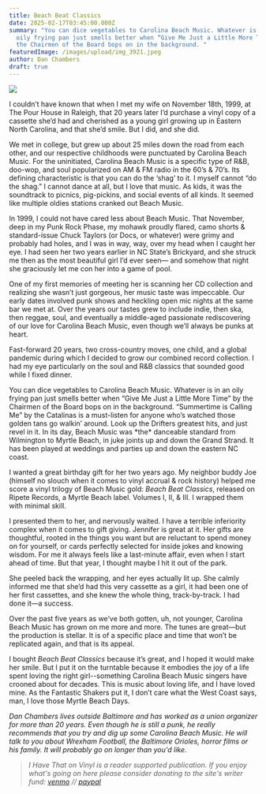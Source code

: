 ```yaml
---
title: Beach Beat Classics
date: 2025-02-17T03:45:00.000Z
summary: "You can dice vegetables to Carolina Beach Music. Whatever is in an
  oily frying pan just smells better when “Give Me Just a Little More Time” by
  the Chairmen of the Board bops on in the background. "
featuredImage: /images/upload/img_3921.jpeg
author: Dan Chambers
draft: true
---
```

![](/images/upload/img_3921.jpeg)

I couldn’t have known that when I met my wife on November 18th, 1999, at The Pour House in Raleigh, that 20 years later I’d purchase a vinyl copy of a cassette she’d had and cherished as a young girl growing up in Eastern North Carolina, and that she’d smile. But I did, and she did.

We met in college, but grew up about 25 miles down the road from each other, and our respective childhoods were punctuated by Carolina Beach Music. For the uninitiated, Carolina Beach Music is a specific type of R&B, doo-wop, and soul popularized on AM & FM radio in the 60’s & 70’s. Its defining characteristic is that you can do the ‘shag’ to it. I myself cannot “do the shag.” I cannot dance at all, but I love that music. As kids, it was the soundtrack to picnics, pig-pickins, and social events of all kinds. It seemed like multiple oldies stations cranked out Beach Music.

In 1999, I could not have cared less about Beach Music. That November, deep in my Punk Rock Phase, my mohawk proudly flared, camo shorts & standard-issue Chuck Taylors (or Docs, or whatever) were grimy and probably had holes, and I was in way, way, over my head when I caught her eye. I had seen her two years earlier in NC State’s Brickyard, and she struck me then as the most beautiful girl I’d ever seen— and somehow that night she graciously let me con her into a game of pool.

One of my first memories of meeting her is scanning her CD collection and realizing she wasn’t just gorgeous, her music taste was impeccable. Our early dates involved punk shows and heckling open mic nights at the same bar we met at. Over the years our tastes grew to include indie, then ska, then reggae, soul, and eventually a middle-aged passionate rediscovering of our love for Carolina Beach Music, even though we’ll always be punks at heart.

Fast-forward 20 years, two cross-country moves, one child, and a global pandemic during which I decided to grow our combined record collection. I had my eye particularly on the soul and R&B classics that sounded good while I fixed dinner.

You can dice vegetables to Carolina Beach Music. Whatever is in an oily frying pan just smells better when “Give Me Just a Little More Time” by the Chairmen of the Board bops on in the background. “Summertime is Calling Me” by the Catalinas is a must-listen for anyone who’s watched those golden tans go walkin’ around. Look up the Drifters greatest hits, and just revel in it. In its day, Beach Music was \*the\* danceable standard from Wilmington to Myrtle Beach, in juke joints up and down the Grand Strand. It has been played at weddings and parties up and down the eastern NC coast.

I wanted a great birthday gift for her two years ago. My neighbor buddy Joe (himself no slouch when it comes to vinyl accrual & rock history) helped me score a vinyl trilogy of Beach Music gold: *Beach Beat Classics*, released on Ripete Records, a Myrtle Beach label. Volumes I, II, & III. I wrapped them with minimal skill.

I presented them to her, and nervously waited. I have a terrible inferiority complex when it comes to gift giving. Jennifer is great at it. Her gifts are thoughtful, rooted in the things you want but are reluctant to spend money on for yourself, or cards perfectly selected for inside jokes and knowing wisdom. For me it always feels like a last-minute affair, even when I start ahead of time. But that year, I thought maybe I hit it out of the park.

She peeled back the wrapping, and her eyes actually lit up. She calmly informed me that she’d had this very cassette as a girl, it had been one of her first cassettes, and she knew the whole thing, track-by-track. I had done it—a success.

Over the past five years as we’ve both gotten, uh, not younger, Carolina Beach Music has grown on me more and more. The tunes are great—but the production is stellar. It is of a specific place and time that won’t be replicated again, and that is its appeal.

I bought *Beach Beat Classics* because it’s great, and I hoped it would make her smile. But I put it on the turntable because it embodies the joy of a life spent loving the right girl--something Carolina Beach Music singers have crooned about for decades. This is music about loving life, and I have loved mine. As the Fantastic Shakers put it, I don’t care what the West Coast says, man, I love those Myrtle Beach Days.

*Dan Chambers lives outside Baltimore and has worked as a union organizer for more than 20 years. Even though he is still a punk, he really recommends that you try and dig up some Carolina Beach Music. He will talk to you about Wrexham Football, the Baltimore Orioles, horror films or his family. It will probably go on longer than you'd like.*

> *I Have That on Vinyl is a reader supported publication. If you enjoy what's going on here please consider donating to the site's writer fund: [venmo](https://account.venmo.com/u/Michele-Catalano2659) // [paypal](https://www.paypal.com/paypalme/goingitaloneny?country.x=US&locale.x=en_US)*
